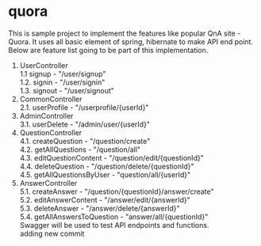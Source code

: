 # quora
This is sample project to implement the features like popular QnA site - Quora. It uses all basic element of spring, hibernate to make API end point.
Below are feature list going to be part of this implementation. 

1. UserController<br>
        1.1 signup - "/user/signup"<br>
        1.2. signin - "/user/signin"<br>
        1.3. signout - "/user/signout"<br>
2. CommonController<br>
        2.1. userProfile - "/userprofile/{userId}"<br>
3. AdminController<br>
        3.1. userDelete - "/admin/user/{userId}"<br>
4. QuestionController<br>
        4.1. createQuestion - "/question/create"<br>
        4.2. getAllQuestions - "/question/all"<br>
        4.3. editQuestionContent - "/question/edit/{questionId}"<br>
        4.4. deleteQuestion - "/question/delete/{questionId}"<br>
        4.5. getAllQuestionsByUser - "question/all/{userId}"<br>
5. AnswerController<br>
        5.1. createAnswer - "/question/{questionId}/answer/create"<br>
        5.2. editAnswerContent - "/answer/edit/{answerId}"<br>
        5.3. deleteAnswer - "/answer/delete/{answerId}"<br>
        5.4. getAllAnswersToQuestion - "answer/all/{questionId}"<br>
Swagger will be used to test API endpoints and functions. <br>
adding new commit
